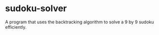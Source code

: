 # sudoku-solver
A program that uses the backtracking algorithm to solve a 9 by 9 sudoku efficiently.
